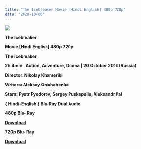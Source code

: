 ```yaml
---
title: "The Icebreaker Movie [Hindi English] 480p 720p"
date: "2020-10-06"
---
```


[**![](https://1.bp.blogspot.com/-UPHNiYIzQIo/Xu8xbfmWtxI/AAAAAAAADlA/n9anIv9udoEg3nJHlyRNvMQCMyhyAx1QwCLcBGAsYHQ/s1600/098uiooh.jpg)**](https://1.bp.blogspot.com/-UPHNiYIzQIo/Xu8xbfmWtxI/AAAAAAAADlA/n9anIv9udoEg3nJHlyRNvMQCMyhyAx1QwCLcBGAsYHQ/s1600/098uiooh.jpg)

 **The Icebreaker**

**Movie \[Hindi English\] 480p 720p** 

**The Icebreaker**

**2h 4min | Action, Adventure, Drama | 20 October 2016 (Russia)**

**Director: Nikolay Khomeriki**

**Writers: Aleksey Onishchenko**

**Stars: Pyotr Fyodorov, Sergey Puskepalis, Aleksandr Pal**

 **{ Hindi-English } Blu-Ray Dual Audio**

**480p Blu- Ray**

**[Download](https://links.265bkt.xyz/lxi93225769/)** 

**720p Blu- Ray**

[**Download**](https://links.265bkt.xyz/lxi93225771/)
